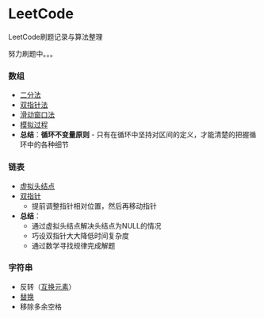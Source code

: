 # LeetCode
LeetCode刷题记录与算法整理

努力刷题中。。。

### 数组
  - [二分法](problems/0704.二分查找/二分查找.md)
  - [双指针法](problems/0027.移除元素/移除元素.md)
  - [滑动窗口法](problems/0977.有序数组的平方/有序数组的平方.md)
  - [模拟过程](problems/0059.旋转矩阵/旋转矩阵.md)
  - **总结**：**循环不变量原则** - 只有在循环中坚持对区间的定义，才能清楚的把握循环中的各种细节
  
### 链表
  - [虚拟头结点](problems/0203.移除链表元素/移除链表元素.md)
  - [双指针](problems/0206.反转链表/反转链表.md)
    - 提前调整指针相对位置，然后再移动指针
  - **总结**：
    - 通过虚拟头结点解决头结点为NULL的情况
    - 巧设双指针大大降低时间复杂度
    - 通过数学寻找规律完成解题

### 字符串
  - 反转（[互换元素](problems/0344.反转字符串/反转字符串.md)）
  - [替换](problems\剑指Offer05.替换空格\solution.cpp)
  - 移除多余空格
